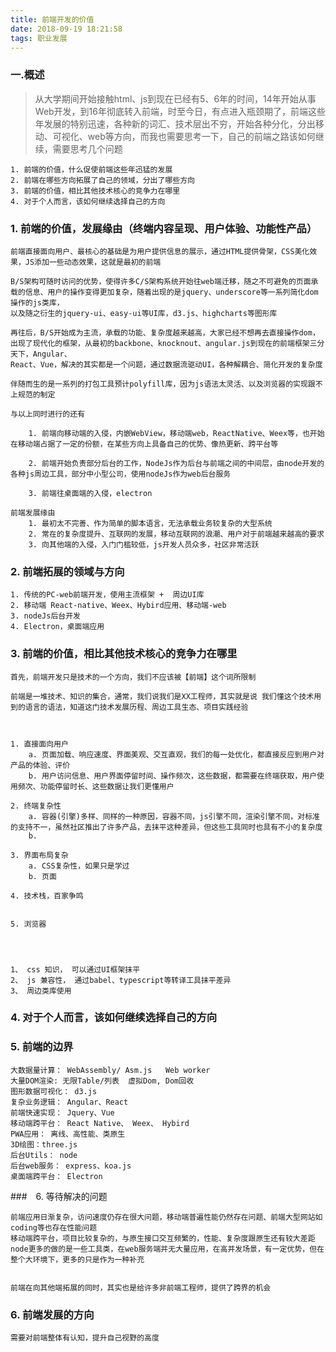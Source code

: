 ```yaml
---
title: 前端开发的价值
date: 2018-09-19 18:21:58
tags: 职业发展
---
```




### 一.概述 
    
> 从大学期间开始接触html、js到现在已经有5、6年的时间，14年开始从事Web开发，到16年彻底转入前端，时至今日，有点进入瓶颈期了，前端这些年发展的特别迅速，各种新的词汇、技术层出不穷，开始各种分化，分出移动、可视化、web等方向，而我也需要思考一下，自己的前端之路该如何继续，需要思考几个问题

    1. 前端的价值，什么促使前端这些年迅猛的发展
    2. 前端在哪些方向拓展了自己的领域，分出了哪些方向
    3. 前端的价值，相比其他技术核心的竞争力在哪里
    4. 对于个人而言，该如何继续选择自己的方向


### 1. 前端的价值，发展缘由（终端内容呈现、用户体验、功能性产品）

    前端直接面向用户、最核心的基础是为用户提供信息的展示，通过HTML提供骨架，CSS美化效果，JS添加一些动态效果，这就是最初的前端
    
    B/S架构可随时访问的优势，使得许多C/S架构系统开始往web端迁移，随之不可避免的页面承载的信息、用户的操作变得更加复杂，随着出现的是jquery、underscore等一系列简化dom操作的js类库，
    以及随之衍生的jquery-ui、easy-ui等UI库，d3.js、highcharts等图形库

    再往后，B/S开始成为主流，承载的功能、复杂度越来越高，大家已经不想再去直接操作dom，出现了现代化的框架，从最初的backbone、knocknout、angular.js到现在的前端框架三分天下，Angular、
    React、Vue，解决的其实都是一个问题，通过数据流驱动UI，各种解耦合、简化开发的复杂度

    伴随而生的是一系列的打包工具预计polyfill库，因为js语法太灵活、以及浏览器的实现跟不上规范的制定

    与以上同时进行的还有

        1. 前端向移动端的入侵，内嵌WebView，移动端web，ReactNative、Weex等，也开始在移动端占据了一定的份额，在某些方向上具备自己的优势、像热更新、跨平台等

        2. 前端开始负责部分后台的工作，NodeJs作为后台与前端之间的中间层，由node开发的各种js周边工具，部分中小型公司，使用nodeJs作为web后台服务

        3. 前端往桌面端的入侵，electron

    前端发展缘由
        1. 最初太不完善、作为简单的脚本语言，无法承载业务较复杂的大型系统
        2. 常在的复杂度提升、互联网的发展，移动互联网的浪潮、用户对于前端越来越高的要求
        3. 向其他端的入侵，入门门槛较低，js开发人员众多，社区非常活跃


### 2. 前端拓展的领域与方向

    1. 传统的PC-web前端开发，使用主流框架 +  周边UI库
    2. 移动端 React-native、Weex、Hybird应用、移动端-web
    3. nodeJs后台开发
    4. Electron，桌面端应用


### 3. 前端的价值，相比其他技术核心的竞争力在哪里

    首先，前端开发只是技术的一个方向，我们不应该被【前端】这个词所限制

    前端是一堆技术、知识的集合，通常，我们说我们是XX工程师，其实就是说 我们懂这个技术用到的语言的语法，知道这门技术发展历程、周边工具生态、项目实践经验



    1. 直接面向用户
        a. 页面加载、响应速度、界面美观、交互直观，我们的每一处优化，都直接反应到用户对产品的体验、评价
        b. 用户访问信息、用户界面停留时间、操作频次，这些数据，都需要在终端获取，用户使用频次、功能停留时长、这些数据让我们更懂用户

    2. 终端复杂性
        a. 容器(引擎)多样、同样的一种原因，容器不同，js引擎不同，渲染引擎不同，对标准的支持不一，虽然社区推出了许多产品，去抹平这种差异，但这些工具同时也具有不小的复杂度
        b. 
    
    3. 界面布局复杂
        a. CSS复杂性，如果只是学过
        b. 页面

    4. 技术栈，百家争鸣


    5. 浏览器
        



    1、 css 知识， 可以通过UI框架抹平
    2、 js 兼容性， 通过babel、typescript等转译工具抹平差异
    3、 周边类库使用


### 4. 对于个人而言，该如何继续选择自己的方向



### 5. 前端的边界

    大数据量计算： WebAssembly/ Asm.js   Web worker
    大量DOM渲染: 无限Table/列表  虚拟Dom, Dom回收
    图形数据可视化： d3.js
    复杂业务逻辑： Angular、React
    前端快速实现： Jquery、Vue
    移动端跨平台： React Native、 Weex、 Hybird
    PWA应用： 离线、高性能、类原生
    3D绘图：three.js
    后台Utils： node
    后台web服务： express、koa.js
    桌面端跨平台： Electron



###　6. 等待解决的问题

    前端应用日渐复杂，访问速度仍存在很大问题，移动端普遍性能仍然存在问题、前端大型网站如coding等也存在性能问题
    移动端跨平台，项目比较复杂的，与原生接口交互频繁的，性能、复杂度跟原生还有较大差距
    node更多的做的是一些工具类，在web服务端并无大量应用，在高并发场景，有一定优势，但在整个大环境下，更多的只是作为一种补充


    前端在向其他端拓展的同时，其实也是给许多非前端工程师，提供了跨界的机会
    


### 6. 前端发展的方向

    需要对前端整体有认知，提升自己视野的高度